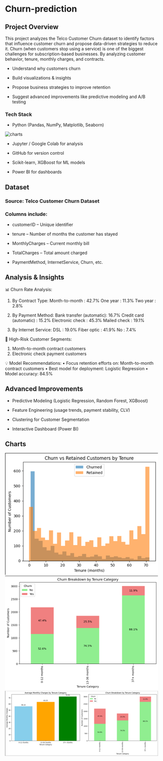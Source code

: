 # Churn-prediction

## Project Overview ##

This project analyzes the Telco Customer Churn dataset to identify factors that influence customer churn and propose data-driven strategies to reduce it.
Churn (when customers stop using a service) is one of the biggest challenges for subscription-based businesses. By analyzing customer behavior, tenure, monthly charges, and contracts.

- Understand why customers churn

- Build visualizations & insights

- Propose business strategies to improve retention

- Suggest advanced improvements like predictive modeling and A/B testing

### Tech Stack ###

- Python (Pandas, NumPy, Matplotlib, Seaborn)

<img src="images/screenshot_195647_copy.png" alt="charts" width="400"/>

- Jupyter / Google Colab for analysis

- GitHub for version control

- Scikit-learn, XGBoost for ML models

- Power BI for dashboards

## Dataset ##

### Source: Telco Customer Churn Dataset ###

### Columns include: ###

- customerID – Unique identifier

- tenure – Number of months the customer has stayed

- MonthlyCharges – Current monthly bill

- TotalCharges – Total amount charged

- PaymentMethod, InternetService, Churn, etc.

## Analysis & Insights ##

📊 Churn Rate Analysis:

1. By Contract Type:
   Month-to-month      : 42.7%
   One year            : 11.3%
   Two year            : 2.8%

2. By Payment Method:
   Bank transfer (automatic): 16.7%
   Credit card (automatic)  : 15.2%
   Electronic check         : 45.3%
   Mailed check             : 19.1%

3. By Internet Service:
   DSL            : 19.0%
   Fiber optic    : 41.9%
   No             : 7.4%

🚨 High-Risk Customer Segments:
   1. Month-to-month contract customers
   2. Electronic check payment customers

💡 Model Recommendations:
   • Focus retention efforts on: Month-to-month contract customers
   • Best model for deployment: Logistic Regression
   • Model accuracy: 84.5%

## Advanced Improvements ##

- Predictive Modeling (Logistic Regression, Random Forest, XGBoost)

- Feature Engineering (usage trends, payment stability, CLV)

- Clustering for Customer Segmentation

- Interactive Dashboard (Power BI)

## Charts ##

![charts](images/Screenshot%202025-08-27%20195647%20-%20Copy.png)
![charts](images/Screenshot%202025-08-27%20195712.png)
![charts](images/Screenshot%202025-08-27%20195738.png)

